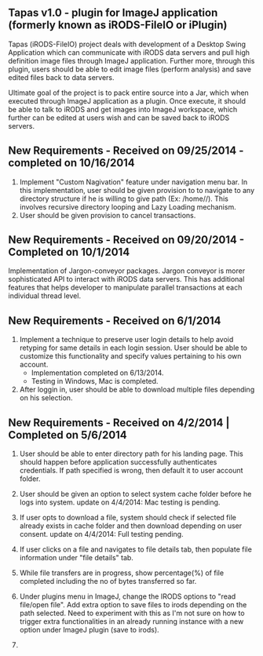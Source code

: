 Tapas v1.0 - plugin for ImageJ application (formerly known as iRODS-FileIO or iPlugin)
------------------------

Tapas (iRODS-FileIO) project deals with development of a Desktop Swing Application which can communicate with iRODS data servers and pull high definition image files through ImageJ application. Further more, through this plugin, users should be able to edit image files (perform analysis) and save edited files back to data servers.

Ultimate goal of the project is to pack entire source into a Jar, which when executed through ImageJ application as a plugin. Once execute, it should be able to talk to iRODS and get images into ImageJ workspace, which further can be edited at users wish and can be saved back to iRODS servers.



New Requirements - Received on 09/25/2014 - completed on 10/16/2014
----------------------------------------
1. Implement "Custom Nagivation" feature under navigation menu bar. In this implementation, user should be given provision to to navigate to any directory structure if he is willing to give path (Ex: <zone>/home/<accountName>/<folders>). This involves recursive directory looping and Lazy Loading mechanism.
2. User should be given provision to cancel transactions. 


New Requirements - Received on 09/20/2014 - Completed on 10/1/2014
-----------------------------------------

Implementation of Jargon-conveyor packages. Jargon conveyor is morer sophisticated API to interact with iRODS data servers. This has additional features that helps developer to manipulate parallel transactions at each individual thread level.


New Requirements - Received on 6/1/2014
--------------------------------------------

1. Implement a technique to preserve user login details to help avoid retyping for same details in each login session. User should be able to customize this functionality and specify values pertaining to his own account. 
    * Implementation completed on 6/13/2014.
    * Testing in Windows, Mac is completed.
2. After loggin in, user should be able to download multiple files depending on his selection.

New Requirements - Received on 4/2/2014 | Completed on 5/6/2014
----------------------
1. User should be able to enter directory path for his landing page. This should happen before application successfully authenticates credentials. If path specified is wrong, then default it to user account folder.

2. User should be given an option to select system cache folder before he logs into system. 
    update on 4/4/2014: Mac testing is pending.

3. If user opts to download a file, system should check if selected file already exists in cache folder and then download depending on user consent. 
    update on 4/4/2014: Full testing pending.

4. If user clicks on a file and navigates to file details tab, then populate file information under "file details" tab.
5. While file transfers are in progress, show percentage(%) of file completed including the no of bytes transferred so far. 
6. Under plugins menu in ImageJ, change the IRODS options to "read file/open file". Add extra option to save files to irods depending on the path selected. Need to experiment with this as I'm not sure on how to trigger extra functionalities in an already running instance with a new option under ImageJ plugin (save to irods).
7. 


